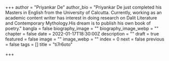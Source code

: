+++
author = "Priyankar De"
author_bio = "Priyankar De just completed his Masters in English from the University of Calcutta. Currently, working as an academic content writer has interest in doing  research on Dalit Literature and Contemporary Mythology.His dream is to publish his own book of poetry."
bangla = false
biography_image = ""
biography_image_webp = ""
chapter = false
date = 2022-01-17T18:30:00Z
description = ""
draft = true
featured = false
image = ""
image_webp = ""
index = 0
next = false
previous = false
tags = []
title = "ti7r6oto"

+++
